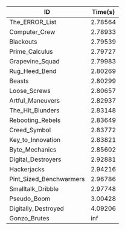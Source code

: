 |ID|Time(s)|
|-|-|
|The_ERROR_List|2.78564|
|Computer_Crew|2.78933|
|Blackouts|2.79539|
|Prime_Calculus|2.79727|
|Grapevine_Squad|2.79983|
|Rug_Heed_Bend|2.80269|
|Beasts|2.80299|
|Loose_Screws|2.80657|
|Artful_Maneuvers|2.82937|
|The_Hit_Blunders|2.83148|
|Rebooting_Rebels|2.83649|
|Creed_Symbol|2.83772|
|Key_to_Innovation|2.83821|
|Byte_Mechanics|2.85602|
|Digital_Destroyers|2.92881|
|Hackerjacks|2.94216|
|Pint_Sized_Benchwarmers|2.96786|
|Smalltalk_Dribble|2.97748|
|Pseudo_Boom|3.00428|
|Digitally_Destroyed|4.09206|
|Gonzo_Brutes|inf|
